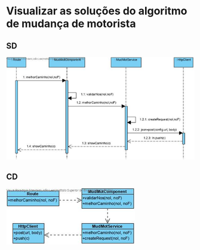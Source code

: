 # Visualizar as soluções do algoritmo de mudança de motorista

## SD

![mudancaMotSPAsd](mudancaMotSPAsd.jpg)

## CD

![mudancaMotSPAcd](mudancaMotSPAcd.jpg)